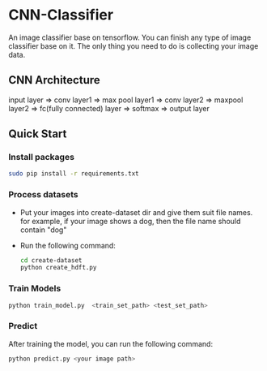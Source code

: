 # CNN-Classifier
An image classifier base on tensorflow. You can finish any type of image classifier base on it. The only thing you need to do is collecting your image data.

## CNN Architecture

input layer => conv layer1 => max pool layer1 => conv layer2 => maxpool layer2 => fc(fully connected) layer => softmax => output layer

## Quick Start

### Install packages

```sh
sudo pip install -r requirements.txt
```

### Process datasets

- Put your images into create-dataset dir and give them suit file names. for example, if your image shows a dog, then the file name should contain "dog"

- Run the following command:

  ```sh
  cd create-dataset
  python create_hdft.py
  ```


### Train Models

```sh
python train_model.py  <train_set_path> <test_set_path>
```

### Predict

After training the model, you can run the following command:

```sh
python predict.py <your image path>
```
